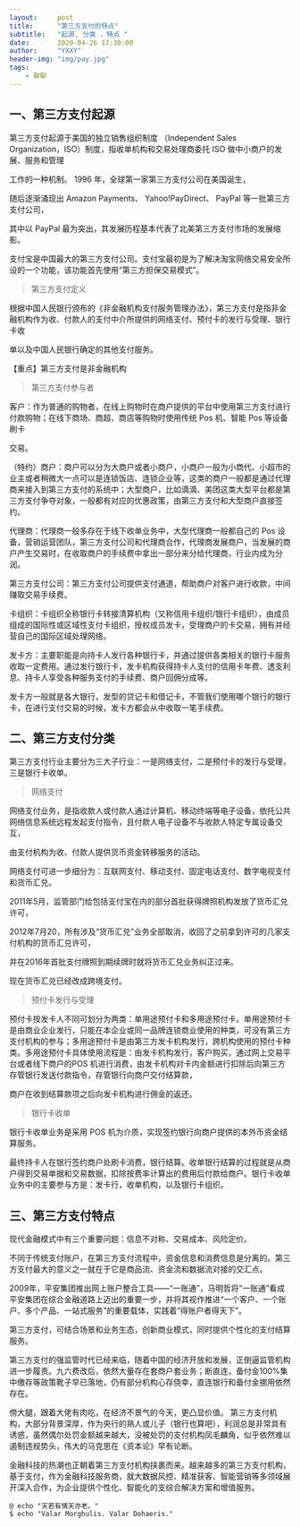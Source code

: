 ```yaml
---
layout:     post
title:      "第三方支付的特点"
subtitle:   "起源, 分类 ，特点 "
date:       2020-04-26 17:30:00
author:     "YXXY"
header-img: "img/pay.jpg"
tags:
    - 聊聊
---
```


## 一、第三方支付起源

第三方支付起源于美国的独立销售组织制度 （Independent Sales Organization，ISO）制度，指收单机构和交易处理商委托 ISO 做中小商户的发展、服务和管理

工作的一种机制。 1996 年，全球第一家第三方支付公司在美国诞生，

随后逐渐涌现出 Amazon Payments、 Yahoo!PayDirect、 PayPal 等一批第三方支付公司，

其中以 PayPal 最为突出，其发展历程基本代表了北美第三方支付市场的发展缩影。

支付宝是中国最大的第三方支付公司。支付宝最初是为了解决淘宝网络交易安全所设的一个功能，该功能首先使用“第三方担保交易模式”。

> 第三方支付定义

根据中国人民银行颁布的《非金融机构支付服务管理办法》，第三方支付是指非金融机构作为收、付款人的支付中介所提供的网络支付、预付卡的发行与受理、银行卡收

单以及中国人民银行确定的其他支付服务。

【重点】第三方支付是非金融机构

> 第三方支付参与者

客户：作为普通的购物者，在线上购物时在商户提供的平台中使用第三方支付进行付款购物；在线下商场、商超、商店等购物时使用传统 Pos 机、智能 Pos 等设备刷卡

交易。

（特约）商户：商户可以分为大商户或者小商户，小商户一般为小商代、小超市的业主或者稍微大一点可以是连锁饭店、连锁企业等，这类的商户一般都是通过代理商来接入到第三方支付的系统中；大型商户，比如滴滴、美团这类大型平台都是第三方支付争夺对象，一般都有对应的优惠政策，由第三方支付和大型商户直接签约。

代理商：代理商一般多存在于线下收单业务中，大型代理商一般都自己的 Pos 设备，营销运营团队，第三方支付公司和代理商合作，代理商发展商户，当发展的商户产生交易时，在收取商户的手续费中拿出一部分来分给代理商，行业内成为分润。

第三方支付公司：第三方支付公司提供支付通道，帮助商户对客户进行收款，中间赚取交易手续费。

卡组织：卡组织全称银行卡转接清算机构（又称信用卡组织/银行卡组织），由成员组成的国际性或区域性支付卡组织，授权成员发卡，受理商户的卡交易，拥有并经营自己的国际区域处理网络。

发卡方：主要职能是向持卡人发行各种银行卡，并通过提供各类相关的银行卡服务收取一定费用。通过发行银行卡，发卡机构获得持卡人支付的信用卡年费、透支利息、持卡人享受各种服务支付的手续费、商户回佣分成等。

发卡方一般就是各大银行，发型的贷记卡和借记卡，不管我们使用哪个银行的银行卡，在进行支付交易的时候，发卡方都会从中收取一笔手续费。


## 二、第三方支付分类

第三方支付行业主要分为三大子行业：一是网络支付，二是预付卡的发行与受理，三是银行卡收单。

> 网络支付

 网络支付业务，是指收款人或付款人通过计算机、移动终端等电子设备，依托公共网络信息系统远程发起支付指令，且付款人电子设备不与收款人特定专属设备交互，
 
 由支付机构为收、付款人提供货币资金转移服务的活动。
 
 网络支付可进一步细分为：互联网支付、移动支付、固定电话支付、数字电视支付和货币汇兑。
 
 2011年5月，监管部门给包括支付宝在内的部分首批获得牌照机构发放了货币汇兑许可，
 
 2012年7月20，所有涉及“货币汇兑”业务全部取消，收回了之前拿到许可的几家支付机构的货币汇兑许可，
 
 并在2016年首批支付牌照到期续牌时就将货币汇兑业务纠正过来。
 
 现在货币汇兑已经改成跨境支付。

> 预付卡发行与受理

预付卡按发卡人不同可划分为两类：单用途预付卡和多用途预付卡。单用途预付卡是由商业企业发行，只能在本企业或同一品牌连锁商业使用的种类，可没有第三方支付机构的参与；多用途预付卡是由第三方发卡机构发行，跨机构使用的预付卡种类。多用途预付卡具体使用流程是：由发卡机构发行，客户购买，通过网上交易平台或者线下商户的POS 机进行消费，由发卡机构对卡内金额进行扣除后向第三方存管银行发送付款指令，存管银行向商户交付结算款，

商户在收到结算款项之后向发卡机构进行佣金的返还。

> 银行卡收单

银行卡收单业务是采用 POS 机为介质，实现签约银行向商户提供的本外币资金结算服务。

最终持卡人在银行签约商户处刷卡消费，银行结算。收单银行结算的过程就是从商户得到交易单据和交易数据，扣除按费率计算出的费用后付款给商户。银行卡收单业务中的主要参与方是：发卡行，收单机构，以及银行卡组织。

## 三、第三方支付特点

现代金融模式中有三个重要问题：信息不对称、交易成本、风险定价。

不同于传统支付账户，在第三方支付流程中，资金信息和消费信息是分离的。第三方支付最大的意义之一就在于它是商品流、资金流和数据流对接的交汇点。

2009年，平安集团推出网上账户整合工具——“一账通”，马明哲将“一账通”看成平安集团在综合金融道路上迈出的重要一步，并将其视作推进“一个客户、一个账户、多个产品、一站式服务”的重要载体，实践着“得账户者得天下”。

第三方支付，可结合场景和业务生态，创新商业模式，同时提供个性化的支付结算服务。

第三方支付的强监管时代已经来临，随着中国的经济开放和发展，正倒逼监管机构进一步履责。九六费改后，依然大量存在套商户套业务；断直连，备付金100%集中缴存等政策靴子早已落地，仍有部分机构心存侥幸，直连银行和备付金挪用依然存在。 

傍大腿，跟着大佬有肉吃，在经济不景气的今天，更凸显价值。
第三方支付机构，大部分背景深厚，作为央行的熟人或儿子（银行也算吧），利润总是非常具有诱惑，虽然偶尔处罚金额越来越大，没被处罚的支付机构凤毛麟角，似乎依然难以遏制违规势头，伟大的马克思在《资本论》早有论断。

金融科技的热潮也正朝着第三方支付机构挟裹而来。越来越多的第三方支付机构，基于支付，作为金融科技服务商，就大数据风控、精准获客、智能营销等多领域展开深入合作，为企业提供个性化、智能化的支综合解决方案和增值服务。

```
@ echo "天若有情天亦老。"
$ echo "Valar Morghulis. Valar Dohaeris."
```
